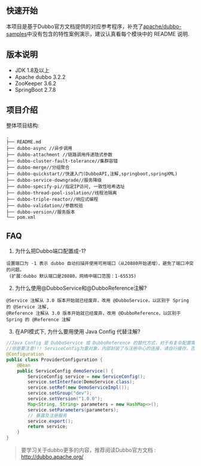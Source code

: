 ## 快速开始
本项目是基于Dubbo官方文档提供的对应参考程序，补充了[apache/dubbo-samples](https://github.com/apache/dubbo-samples)中没有包含的特性案例演示，建议认真看每个模块中的 README 说明.

## 版本说明
-  JDK 1.8及以上
-  Apache dubbo 3.2.2
-  ZooKeeper 3.6.2
-  SpringBoot 2.7.8

## 项目介绍
整体项目结构:
```text
.
├── README.md
├── dubbo-async //异步调用
├── dubbo-attachment //链路调用传递隐式参数
├── dubbo-cluster-fault-tolerance//集群容错
├── dubbo-merge//分组聚合
├── dubbo-quickstart//快速入门(DubboAPI,注解,springboot,springXML)
├── dubbo-service-downgrade//服务降级
├── dubbo-specify-pi//指定IP访问, 一致性哈希选址
├── dubbo-thread-pool-isolation//线程池隔离
├── dubbo-triple-reactor//响应式编程
├── dubbo-validation//参数校验
├── dubbo-version//服务版本
└── pom.xml

```

## FAQ
1. 为什么把Dubbo端口配置成-1?
```text
设置端口为 -1 表示 dubbo 自动扫描并使用可用端口（从20880开始递增），避免了端口冲突的问题。
 (扩展:dubbo 默认端口是20880，网络中端口范围：1-65535)
```
2. 为什么使用@DubboService和@DubboReference注解?
```text
@Service 注解从 3.0 版本开始就已经废弃，改用 @DubboService，以区别于 Spring 的 @Service 注解,
@Reference 注解从 3.0 版本开始就已经废弃，改用 @DubboReference，以区别于 Spring 的 @Reference 注解
```
3. 在API模式下, 为什么要用使用 Java Config 代替注解?
```java
//Java Config 是 DubboService 或 DubboReference 的替代方式，对于有复杂配置需求的服务建议使用这种方式。
//但是要注意!!! ServiceConfig为重对象，内部封装了与注册中心的连接，请自行缓存，否则可能造成内存和连接泄漏
@Configuration
public class ProviderConfiguration {
    @Bean
    public ServiceConfig demoService() {
        ServiceConfig service = new ServiceConfig();
        service.setInterface(DemoService.class);
        service.setRef(new DemoServiceImpl());
        service.setGroup("dev");
        service.setVersion("1.0.0");
        Map<String, String> parameters = new HashMap<>();
        service.setParameters(parameters);
        // 暴露及注册服务
        service.export();
        return service;
    }
}
```


> 要学习关于dubbo更多的内容，推荐阅读Dubbo官方文档 : http://dubbo.apache.org/ 
